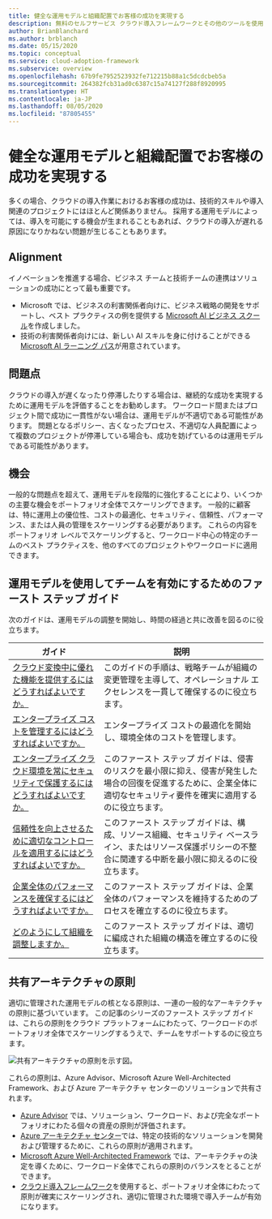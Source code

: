 ```yaml
---
title: 健全な運用モデルと組織配置でお客様の成功を実現する
description: 無料のセルフサービス クラウド導入フレームワークとその他のツールを使用して、お客様の成功を実現するクラウド導入の意思決定に役立てることができます。
author: BrianBlanchard
ms.author: brblanch
ms.date: 05/15/2020
ms.topic: conceptual
ms.service: cloud-adoption-framework
ms.subservice: overview
ms.openlocfilehash: 67b9fe7952523932fe712215b88a1c5dcdcbeb5a
ms.sourcegitcommit: 264382fcb31ad0c6387c15a74127f288f8920995
ms.translationtype: HT
ms.contentlocale: ja-JP
ms.lasthandoff: 08/05/2020
ms.locfileid: "87805455"
---
```

# <a name="enable-customer-success-with-a-sound-operating-model-and-organizational-alignment"></a>健全な運用モデルと組織配置でお客様の成功を実現する

多くの場合、クラウドの導入作業におけるお客様の成功は、技術的スキルや導入関連のプロジェクトにはほとんど関係ありません。 採用する運用モデルによっては、導入を可能にする機会が生まれることもあれば、クラウドの導入が遅れる原因になりかねない問題が生じることもあります。

## <a name="alignment"></a>Alignment

イノベーションを推進する場合、ビジネス チームと技術チームの連携はソリューションの成功にとって最も重要です。

- Microsoft では、ビジネスの利害関係者向けに、ビジネス戦略の開発をサポートし、ベスト プラクティスの例を提供する [Microsoft AI ビジネス スクール](https://www.microsoft.com/ai/ai-business-school)を作成しました。
- 技術の利害関係者向けには、新しい AI スキルを身に付けることができる [Microsoft AI ラーニング パス](https://docs.microsoft.com/learn/)が用意されています。

## <a name="blockers"></a>問題点

クラウドの導入が遅くなったり停滞したりする場合は、継続的な成功を実現するために運用モデルを評価することをお勧めします。 ワークロード間またはプロジェクト間で成功に一貫性がない場合は、運用モデルが不適切である可能性があります。 問題となるポリシー、古くなったプロセス、不適切な人員配置によって複数のプロジェクトが停滞している場合も、成功を妨げているのは運用モデルである可能性があります。

## <a name="opportunities"></a>機会

一般的な問題点を超えて、運用モデルを段階的に強化することにより、いくつかの主要な機会をポートフォリオ全体でスケーリングできます。 一般的に顧客は、特に運用上の優位性、コストの最適化、セキュリティ、信頼性、パフォーマンス、または人員の管理をスケーリングする必要があります。 これらの内容をポートフォリオ レベルでスケーリングすると、ワークロード中心の特定のチームのベスト プラクティスを、他のすべてのプロジェクトやワークロードに適用できます。

## <a name="get-started-guides-to-enable-teams-through-an-operating-model"></a>運用モデルを使用してチームを有効にするためのファースト ステップ ガイド

次のガイドは、運用モデルの調整を開始し、時間の経過と共に改善を図るのに役立ちます。

| ガイド                                                                                    | 説明                                                                                                                               |
|-------------------------------------------------------------------------------------|--------------------------------------------------------------------------------------------------------------------------------|
| [クラウド変換中に優れた機能を提供するにはどうすればよいですか。](./operational-excellence.md)                   | このガイドの手順は、戦略チームが組織の変更管理を主導して、オペレーショナル エクセレンスを一貫して確保するのに役立ちます。 |
| [エンタープライズ コストを管理するにはどうすればよいですか。](./manage-costs.md)                                          | エンタープライズ コストの最適化を開始し、環境全体のコストを管理します。                                                                           |
| [エンタープライズ クラウド環境を常にセキュリティで保護するにはどうすればよいですか。](./security.md)             | このファースト ステップ ガイドは、侵害のリスクを最小限に抑え、侵害が発生した場合の回復を促進するために、企業全体に適切なセキュリティ要件を確実に適用するのに役立ちます。                                       |
| [信頼性を向上させるために適切なコントロールを適用するにはどうすればよいですか。](./reliability.md)                   | このファースト ステップ ガイドは、構成、リソース組織、セキュリティ ベースライン、またはリソース保護ポリシーの不整合に関連する中断を最小限に抑えるのに役立ちます。 |
| [企業全体のパフォーマンスを確保するにはどうすればよいですか。](./performance.md)                               | このファースト ステップ ガイドは、企業全体のパフォーマンスを維持するためのプロセスを確立するのに役立ちます。                               |
| [どのようにして組織を調整しますか。](./org-alignment.md)                               | このファースト ステップ ガイドは、適切に編成された組織の構造を確立するのに役立ちます。                               |

## <a name="shared-architecture-principles"></a>共有アーキテクチャの原則

適切に管理された運用モデルの核となる原則は、一連の一般的なアーキテクチャの原則に基づいています。 この記事のシリーズのファースト ステップ ガイドは、これらの原則をクラウド プラットフォームにわたって、ワークロードのポートフォリオ全体でスケーリングするうえで、チームをサポートするのに役立ちます。

![共有アーキテクチャの原則を示す図。](../_images/shared-principles.png)

これらの原則は、Azure Advisor、Microsoft Azure Well-Architected Framework、および Azure アーキテクチャ センターのソリューションで共有されます。

- [Azure Advisor](https://docs.microsoft.com/azure/advisor/advisor-overview) では、ソリューション、ワークロード、および完全なポートフォリオにわたる個々の資産の原則が評価されます。
- [Azure アーキテクチャ センター](https://docs.microsoft.com/azure/architecture)では、特定の技術的なソリューションを開発および管理するために、これらの原則が適用されます。
- [Microsoft Azure Well-Architected Framework](https://docs.microsoft.com/azure/architecture/framework) では、アーキテクチャの決定を導くために、ワークロード全体でこれらの原則のバランスをとることができます。
- [クラウド導入フレームワーク](../index.yml)を使用すると、ポートフォリオ全体にわたって原則が確実にスケーリングされ、適切に管理された環境で導入チームが有効になります。
